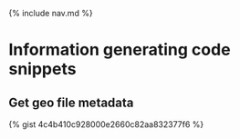 {% include nav.md %}
# Information generating code snippets

## Get geo file metadata
{% gist 4c4b410c928000e2660c82aa832377f6 %}
